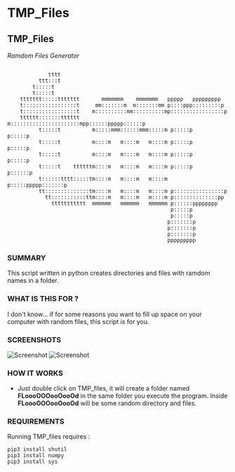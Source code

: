# TMP_Files

## TMP_Files
_Ramdom Files Generator_
```
                                                                   
             tttt                                                      
          ttt:::t                                                      
        t:::::t                                                      
        t:::::t                                                      
    ttttttt:::::ttttttt       mmmmmmm    mmmmmmm   ppppp   ppppppppp   
    t:::::::::::::::::t     mm:::::::m  m:::::::mm p::::ppp:::::::::p  
    t:::::::::::::::::t    m::::::::::mm::::::::::mp:::::::::::::::::p 
    tttttt:::::::tttttt    m::::::::::::::::::::::mpp::::::ppppp::::::p
          t:::::t          m:::::mmm::::::mmm:::::m p:::::p     p:::::p
          t:::::t          m::::m   m::::m   m::::m p:::::p     p:::::p
          t:::::t          m::::m   m::::m   m::::m p:::::p     p:::::p
          t:::::t    ttttttm::::m   m::::m   m::::m p:::::p    p::::::p
          t::::::tttt:::::tm::::m   m::::m   m::::m p:::::ppppp:::::::p
          tt::::::::::::::tm::::m   m::::m   m::::m p::::::::::::::::p 
            tt:::::::::::ttm::::m   m::::m   m::::m p::::::::::::::pp  
              ttttttttttt  mmmmmm   mmmmmm   mmmmmm p::::::pppppppp    
                                                    p:::::p            
                                                    p:::::p            
                                                   p:::::::p           
                                                   p:::::::p           
                                                   p:::::::p           
                                                   ppppppppp           
```

### SUMMARY
This script written in python creates directories and files with ramdom names in a folder. 

### WHAT IS THIS FOR ?
I don't know... if for some reasons you want to fill up space on your computer with random files, this script is for you. 

### SCREENSHOTS
![Screenshot](https://github.com/gelndjj/PWD_Encrypted/blob/main/img/screenshot_win.png)
![Screenshot](https://github.com/gelndjj/PWD_Encrypted/blob/main/img/screenshot_mac.png)

### HOW IT WORKS
* Just double click on TMP_files, it will create a folder named **FLoooOOOooOooOd** in the same folder you execute the program. Inside **FLoooOOOooOooOd** will be some random directory and files.

### REQUIREMENTS
Running TMP_files requires :

```
pip3 install shutil
pip3 install numpy
pip3 install sys

```
